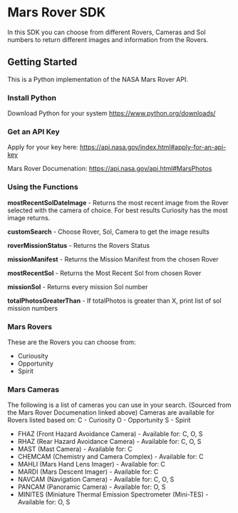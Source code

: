 # Mars Rover SDK
In this SDK you can choose from different Rovers, Cameras and Sol numbers to return different images and information from the Rovers.

## Getting Started

This is a Python implementation of the NASA Mars Rover API.

### Install Python

Download Python for your system 
https://www.python.org/downloads/

### Get an API Key

Apply for your key here: https://api.nasa.gov/index.html#apply-for-an-api-key

Mars Rover Documenation: https://api.nasa.gov/api.html#MarsPhotos

### Using the Functions

**mostRecentSolDateImage** - Returns the most recent image from the Rover selected with the camera of choice. 
For best results Curiosity has the most image returns. 

**customSearch** - Choose Rover, Sol, Camera to get the image results

**roverMissionStatus** - Returns the Rovers Status

**missionManifest** - Returns the Mission Manifest from the chosen Rover

**mostRecentSol** - Returns the Most Recent Sol from chosen Rover

**missionSol** - Returns every mission Sol number

**totalPhotosGreaterThan** - If totalPhotos is greater than X, print list of sol mission numbers

### Mars Rovers
These are the Rovers you can choose from:
- Curiousity
- Opportunity
- Spirit

### Mars Cameras
The following is a list of cameras you can use in your search. 
(Sourced from the Mars Rover Documenation linked above)
Cameras are available for Rovers listed based on: C - Curiosity O - Opportunity S - Spirit

 - FHAZ (Front Hazard Avoidance Camera) - Available for: C, O, S
 - RHAZ (Rear Hazard Avoidance Camera) - Available for: C, O, S
 - MAST (Mast Camera) - Available for: C
 - CHEMCAM (Chemistry and Camera Complex) - Available for: C
 - MAHLI (Mars Hand Lens Imager) - Available for: C
 - MARDI (Mars Descent Imager) - Available for: C
 - NAVCAM (Navigation Camera) - Available for: C, O, S
 - PANCAM (Panoramic Camera) - Available for: O, S
 - MINITES (Miniature Thermal Emission Spectrometer (Mini-TES) - Available for: O, S

